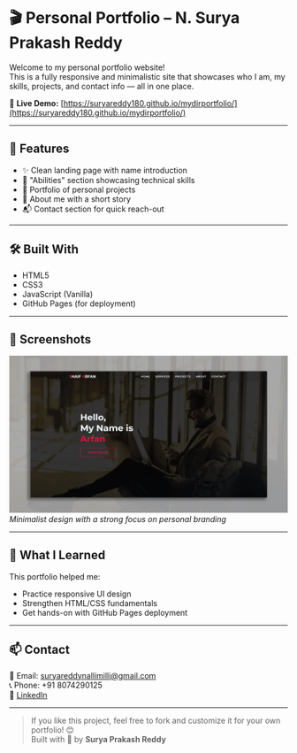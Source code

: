 # 🎬 Personal Portfolio – N. Surya Prakash Reddy

Welcome to my personal portfolio website!  
This is a fully responsive and minimalistic site that showcases who I am, my skills, projects, and contact info — all in one place.

🔗 **Live Demo:** [https://suryareddy180.github.io/mydirportfolio/](https://suryareddy180.github.io/mydirportfolio/)

---

## 🚀 Features

- ✨ Clean landing page with name introduction
- 🧠 "Abilities" section showcasing technical skills
- 📁 Portfolio of personal projects
- 📖 About me with a short story
- 📬 Contact section for quick reach-out


---

## 🛠️ Built With

- HTML5
- CSS3
- JavaScript (Vanilla)
- GitHub Pages (for deployment)

---

## 📸 Screenshots

![Homepage Preview](Design.jpg)  
*Minimalist design with a strong focus on personal branding*

---

## 🧠 What I Learned

This portfolio helped me:
- Practice responsive UI design
- Strengthen HTML/CSS fundamentals
- Get hands-on with GitHub Pages deployment

---

## 📫 Contact

📧 Email: [suryareddynallimilli@gmail.com](mailto:suryareddynallimilli@gmail.com)  
📞 Phone: +91 8074290125  
🔗 [LinkedIn](https://www.linkedin.com/in/nsprakashreddy)

---

> If you like this project, feel free to fork and customize it for your own portfolio! 😊  
> Built with 💙 by **Surya Prakash Reddy**




